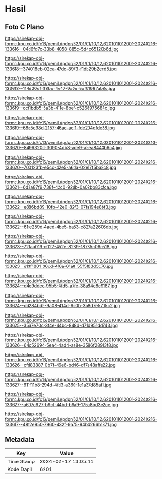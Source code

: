 # Hasil

## Foto C Plano

https://sirekap-obj-formc.kpu.go.id/fc16/pemilu/pdpr/62/01/01/10/12/6201011012001-20240216-133616--04d6fd7c-33b8-4058-885c-5d4c65120b6d.jpg

https://sirekap-obj-formc.kpu.go.id/fc16/pemilu/pdpr/62/01/01/10/12/6201011012001-20240216-133618--374018eb-02ca-47dc-8973-f1db29b2ecd5.jpg

https://sirekap-obj-formc.kpu.go.id/fc16/pemilu/pdpr/62/01/01/10/12/6201011012001-20240216-133618--114d20df-88bc-4c47-9a0e-5af91967ab8c.jpg

https://sirekap-obj-formc.kpu.go.id/fc16/pemilu/pdpr/62/01/01/10/12/6201011012001-20240216-133619--ccf1bdb5-5a3b-411e-8bef-c5268975684c.jpg

https://sirekap-obj-formc.kpu.go.id/fc16/pemilu/pdpr/62/01/01/10/12/6201011012001-20240216-133619--68e5e98d-2157-46ac-acf1-fde204dfde38.jpg

https://sirekap-obj-formc.kpu.go.id/fc16/pemilu/pdpr/62/01/01/10/12/6201011012001-20240216-133620--8496320d-3090-4db8-ade9-a5ea8443b6c4.jpg

https://sirekap-obj-formc.kpu.go.id/fc16/pemilu/pdpr/62/01/01/10/12/6201011012001-20240216-133620--700123fb-e5cc-42e5-a6da-02e17f5ba8c8.jpg

https://sirekap-obj-formc.kpu.go.id/fc16/pemilu/pdpr/62/01/01/10/12/6201011012001-20240216-133621--6d2a87f9-738f-42c0-92db-0a02bb83cfca.jpg

https://sirekap-obj-formc.kpu.go.id/fc16/pemilu/pdpr/62/01/01/10/12/6201011012001-20240216-133622--e886bd89-10fb-42e0-82f3-07fa194e8bf3.jpg

https://sirekap-obj-formc.kpu.go.id/fc16/pemilu/pdpr/62/01/01/10/12/6201011012001-20240216-133622--61fe259d-4aed-4be5-ba53-c827a22606db.jpg

https://sirekap-obj-formc.kpu.go.id/fc16/pemilu/pdpr/62/01/01/10/12/6201011012001-20240216-133623--721aa019-c027-452e-8289-18735c06c518.jpg

https://sirekap-obj-formc.kpu.go.id/fc16/pemilu/pdpr/62/01/01/10/12/6201011012001-20240216-133623--e13f1801-36cd-416a-81a8-55f5f83d3c70.jpg

https://sirekap-obj-formc.kpu.go.id/fc16/pemilu/pdpr/62/01/01/10/12/6201011012001-20240216-133624--d4e9ddec-95b5-4fd5-a7fe-38a84c8c9187.jpg

https://sirekap-obj-formc.kpu.go.id/fc16/pemilu/pdpr/62/01/01/10/12/6201011012001-20240216-133624--dd284bd9-9a08-414d-9c0b-3b8d7e57d5c2.jpg

https://sirekap-obj-formc.kpu.go.id/fc16/pemilu/pdpr/62/01/01/10/12/6201011012001-20240216-133625--3567e70c-3f4e-44bc-848d-d71d951dd743.jpg

https://sirekap-obj-formc.kpu.go.id/fc16/pemilu/pdpr/62/01/01/10/12/6201011012001-20240216-133626--64c52694-5ea4-4ad4-aa8e-3586f28913f8.jpg

https://sirekap-obj-formc.kpu.go.id/fc16/pemilu/pdpr/62/01/01/10/12/6201011012001-20240216-133626--cfd83887-0b7f-46e6-bd46-df7e48affe22.jpg

https://sirekap-obj-formc.kpu.go.id/fc16/pemilu/pdpr/62/01/01/10/12/6201011012001-20240216-133627--611f11b8-294d-4fd3-a360-1e1a37d85af1.jpg

https://sirekap-obj-formc.kpu.go.id/fc16/pemilu/pdpr/62/01/01/10/12/6201011012001-20240216-133627--a607c927-b9cf-44bd-b9a9-175a8bd3e2ce.jpg

https://sirekap-obj-formc.kpu.go.id/fc16/pemilu/pdpr/62/01/01/10/12/6201011012001-20240216-133617--48f2e950-7960-432f-9a75-94b4266b1871.jpg


## Metadata

| Key        | Value               |
| ---------- | ------------------- |
| Time Stamp | 2024-02-17 13:05:41 |
| Kode Dapil | 6201                |



